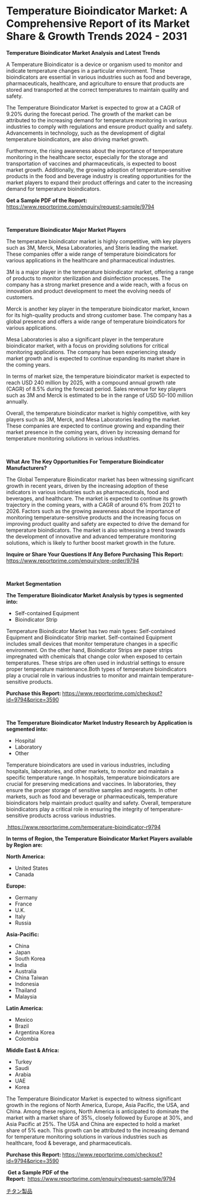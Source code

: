 <p><h1>Temperature Bioindicator Market: A Comprehensive Report of its Market Share & Growth Trends 2024 - 2031</h1></p><p><strong>Temperature Bioindicator Market Analysis and Latest Trends</strong></p>
<p><p>A Temperature Bioindicator is a device or organism used to monitor and indicate temperature changes in a particular environment. These bioindicators are essential in various industries such as food and beverage, pharmaceuticals, healthcare, and agriculture to ensure that products are stored and transported at the correct temperatures to maintain quality and safety.</p><p>The Temperature Bioindicator Market is expected to grow at a CAGR of 9.20% during the forecast period. The growth of the market can be attributed to the increasing demand for temperature monitoring in various industries to comply with regulations and ensure product quality and safety. Advancements in technology, such as the development of digital temperature bioindicators, are also driving market growth.</p><p>Furthermore, the rising awareness about the importance of temperature monitoring in the healthcare sector, especially for the storage and transportation of vaccines and pharmaceuticals, is expected to boost market growth. Additionally, the growing adoption of temperature-sensitive products in the food and beverage industry is creating opportunities for the market players to expand their product offerings and cater to the increasing demand for temperature bioindicators.</p></p>
<p><strong>Get a Sample PDF of the Report:&nbsp;</strong> <a href="https://www.reportprime.com/enquiry/request-sample/9794">https://www.reportprime.com/enquiry/request-sample/9794</a></p>
<p>&nbsp;</p>
<p><strong>Temperature Bioindicator Major Market Players</strong></p>
<p><p>The temperature bioindicator market is highly competitive, with key players such as 3M, Merck, Mesa Laboratories, and Steris leading the market. These companies offer a wide range of temperature bioindicators for various applications in the healthcare and pharmaceutical industries.</p><p>3M is a major player in the temperature bioindicator market, offering a range of products to monitor sterilization and disinfection processes. The company has a strong market presence and a wide reach, with a focus on innovation and product development to meet the evolving needs of customers.</p><p>Merck is another key player in the temperature bioindicator market, known for its high-quality products and strong customer base. The company has a global presence and offers a wide range of temperature bioindicators for various applications.</p><p>Mesa Laboratories is also a significant player in the temperature bioindicator market, with a focus on providing solutions for critical monitoring applications. The company has been experiencing steady market growth and is expected to continue expanding its market share in the coming years.</p><p>In terms of market size, the temperature bioindicator market is expected to reach USD 240 million by 2025, with a compound annual growth rate (CAGR) of 8.5% during the forecast period. Sales revenue for key players such as 3M and Merck is estimated to be in the range of USD 50-100 million annually.</p><p>Overall, the temperature bioindicator market is highly competitive, with key players such as 3M, Merck, and Mesa Laboratories leading the market. These companies are expected to continue growing and expanding their market presence in the coming years, driven by increasing demand for temperature monitoring solutions in various industries.</p></p>
<p>&nbsp;</p>
<p><strong>What Are The Key Opportunities For Temperature Bioindicator Manufacturers?</strong></p>
<p><p>The Global Temperature Bioindicator market has been witnessing significant growth in recent years, driven by the increasing adoption of these indicators in various industries such as pharmaceuticals, food and beverages, and healthcare. The market is expected to continue its growth trajectory in the coming years, with a CAGR of around 6% from 2021 to 2026. Factors such as the growing awareness about the importance of monitoring temperature-sensitive products and the increasing focus on improving product quality and safety are expected to drive the demand for temperature bioindicators. The market is also witnessing a trend towards the development of innovative and advanced temperature monitoring solutions, which is likely to further boost market growth in the future.</p></p>
<p><strong>Inquire or Share Your Questions If Any Before Purchasing This Report:</strong> <a href="https://www.reportprime.com/enquiry/pre-order/9794">https://www.reportprime.com/enquiry/pre-order/9794</a></p>
<p>&nbsp;</p>
<p><strong>Market Segmentation</strong></p>
<p><strong>The Temperature Bioindicator Market Analysis by types is segmented into:</strong></p>
<p><ul><li>Self-contained Equipment</li><li>Bioindicator Strip</li></ul></p>
<p><p>Temperature Bioindicator Market has two main types: Self-contained Equipment and Bioindicator Strip market. Self-contained Equipment includes small devices that monitor temperature changes in a specific environment. On the other hand, Bioindicator Strips are paper strips impregnated with chemicals that change color when exposed to certain temperatures. These strips are often used in industrial settings to ensure proper temperature maintenance.Both types of temperature bioindicators play a crucial role in various industries to monitor and maintain temperature-sensitive products.</p></p>
<p><strong>Purchase this Report:&nbsp;</strong><a href="https://www.reportprime.com/checkout?id=9794&price=3590">https://www.reportprime.com/checkout?id=9794&price=3590</a></p>
<p>&nbsp;</p>
<p><strong>The Temperature Bioindicator Market Industry Research by Application is segmented into:</strong></p>
<p><ul><li>Hospital</li><li>Laboratory</li><li>Other</li></ul></p>
<p><p>Temperature bioindicators are used in various industries, including hospitals, laboratories, and other markets, to monitor and maintain a specific temperature range. In hospitals, temperature bioindicators are crucial for preserving medications and vaccines. In laboratories, they ensure the proper storage of sensitive samples and reagents. In other markets, such as food and beverage or pharmaceuticals, temperature bioindicators help maintain product quality and safety. Overall, temperature bioindicators play a critical role in ensuring the integrity of temperature-sensitive products across various industries.</p></p>
<p><a href="https://www.reportprime.com/temperature-bioindicator-r9794">&nbsp;https://www.reportprime.com/temperature-bioindicator-r9794</a></p>
<p><strong>In terms of Region, the Temperature Bioindicator Market Players available by Region are:</strong></p>
<p>
    <p> <strong> North America: </strong>
        <ul>
            <li>United States</li>
            <li>Canada</li>
        </ul>
        </p> 
    <p> <strong> Europe: </strong>
        <ul>
            <li>Germany</li>
            <li>France</li>
            <li>U.K.</li>
            <li>Italy</li>
            <li>Russia</li>
        </ul>
        </p> 
    <p> <strong> Asia-Pacific: </strong>
        <ul>
            <li>China</li>
            <li>Japan</li>
            <li>South Korea</li>
            <li>India</li>
            <li>Australia</li>
            <li>China Taiwan</li>
            <li>Indonesia</li>
            <li>Thailand</li>
            <li>Malaysia</li>
        </ul>
        </p> 
    <p> <strong> Latin America: </strong>
        <ul>
            <li>Mexico</li>
            <li>Brazil</li>
            <li>Argentina Korea</li>
            <li>Colombia</li>
        </ul>
        </p> 
    <p> <strong> Middle East & Africa: </strong>
        <ul>
            <li>Turkey</li>
            <li>Saudi</li>
            <li>Arabia</li>
            <li>UAE</li>
            <li>Korea</li>
        </ul>
    </p>
    </p>
<p><p>The Temperature Bioindicator Market is expected to witness significant growth in the regions of North America, Europe, Asia Pacific, the USA, and China. Among these regions, North America is anticipated to dominate the market with a market share of 35%, closely followed by Europe at 30%, and Asia Pacific at 25%. The USA and China are expected to hold a market share of 5% each. This growth can be attributed to the increasing demand for temperature monitoring solutions in various industries such as healthcare, food & beverage, and pharmaceuticals.</p></p>
<p><strong>Purchase this Report: </strong><a href="https://www.reportprime.com/checkout?id=9794&price=3590">https://www.reportprime.com/checkout?id=9794&price=3590</a></p>
<p>&nbsp;<strong>Get a Sample PDF of the Report:&nbsp;&nbsp;</strong><a href="https://www.reportprime.com/enquiry/request-sample/9794">https://www.reportprime.com/enquiry/request-sample/9794</a></p>
<p><strong></strong></p>
<p><p><a href="https://github.com/LeoraEber/Market-Research-Report-List-1/blob/main/222317778935.md">チタン製品</a></p></p>